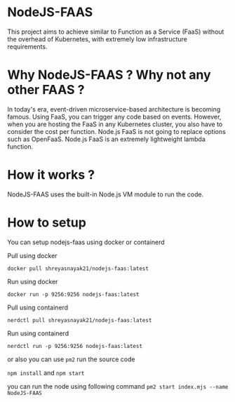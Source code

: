# NodeJS-FAAS
 This project aims to achieve similar to Function as a Service (FaaS) without the overhead of Kubernetes, with extremely low infrastructure requirements.

# Why NodeJS-FAAS ? Why not any other FAAS ?
In today's era, event-driven microservice-based architecture is becoming famous. Using FaaS, you can trigger any code based on events. However, when you are hosting the FaaS in any Kubernetes cluster, you also have to consider the cost per function. Node.js FaaS is not going to replace options such as OpenFaaS. Node.js FaaS is an extremely lightweight lambda function.

# How it works ? 
NodeJS-FAAS uses the built-in Node.js VM module to run the code.

# How to setup
You can setup nodejs-faas using docker or containerd

Pull using docker 

`docker pull shreyasnayak21/nodejs-faas:latest`

Run using docker

`docker run -p 9256:9256 nodejs-faas:latest`


Pull using containerd 

`nerdctl pull shreyasnayak21/nodejs-faas:latest`

Run using containerd

`nerdctl run -p 9256:9256 nodejs-faas:latest`

or also you can use `pm2` run the source code

`npm install` and `npm start`

you can run the node using following command `pm2 start index.mjs --name NodeJS-FAAS`